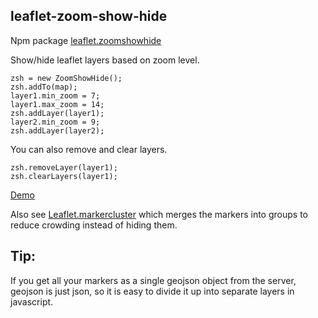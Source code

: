 leaflet-zoom-show-hide
----------------------

Npm package [leaflet.zoomshowhide](https://www.npmjs.com/package/leaflet.zoomshowhide)

Show/hide leaflet layers based on zoom level.

    zsh = new ZoomShowHide();
    zsh.addTo(map);
    layer1.min_zoom = 7;
    layer1.max_zoom = 14;
    zsh.addLayer(layer1);
    layer2.min_zoom = 9;
    zsh.addLayer(layer2);

You can also remove and clear layers.

    zsh.removeLayer(layer1);
    zsh.clearLayers(layer1);

[Demo](http://ipfs.hobbs.cz/ipfs/QmaTcNKrZxPFB4StVjMxaVtR2EciQQuRa47AtRSWbdzehi/leaflet-zoom-show-hide/demo.html)

Also see [Leaflet.markercluster](https://github.com/Leaflet/Leaflet.markercluster) which merges the markers into groups to reduce crowding instead of hiding them.

Tip:
----

If you get all your markers as a single geojson object from the server, geojson is just json, so it is easy to divide it up into separate layers in javascript.

